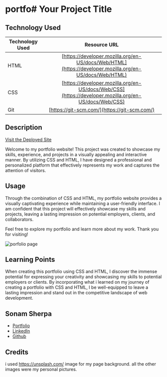 # portfo# Your Project Title 

## Technology Used 

| Technology Used         | Resource URL           | 
| ------------- |:-------------:| 
| HTML    | [https://developer.mozilla.org/en-US/docs/Web/HTML](https://developer.mozilla.org/en-US/docs/Web/HTML) | 
| CSS     | [https://developer.mozilla.org/en-US/docs/Web/CSS](https://developer.mozilla.org/en-US/docs/Web/CSS)      |   
| Git | [https://git-scm.com/](https://git-scm.com/)     |    

## Description 

[Visit the Deployed Site](https://ssherp.github.io/portfolio/)

Welcome to my portfolio website! This project was created to showcase my skills, experience, and projects in a visually appealing and interactive manner. By utilizing CSS and HTML, I have designed a professional and personalized platform that effectively represents my work and captures the attention of visitors.

## Usage
Through the combination of CSS and HTML, my portfolio website provides a visually captivating experience while maintaining a user-friendly interface. I am confident that this project will effectively showcase my skills and projects, leaving a lasting impression on potential employers, clients, and collaborators.

Feel free to explore my portfolio and learn more about my work. Thank you for visiting!


![porfolio page](../portfolio/assets/images/screenshot-of-porfolio.png)



## Learning Points 

When creating this portfolio using CSS and HTML, I discover the immense potential for expressing your creativity and showcasing my skills to potential employers or clients. By incorporating what i learned on my journey of creating a portfolio with CSS and HTML, I be well-equipped to leave a lasting impression and stand out in the competitive landscape of web development.



## Sonam Sherpa


* [Portfolio](https://ssherp.github.io/portfolio/)
* [LinkedIn](https://www.linkedin.com/in/sonam-sherpa-306559280)
* [Github](https://github.com/ssherp/)



## Credits

i used https://unsplash.com/ image for my page background.
all the other images were my personal pictures.

